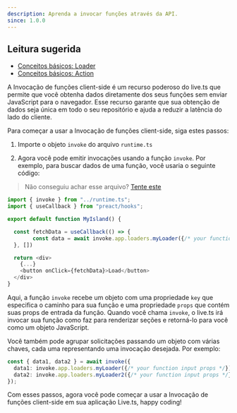 ```yaml
---
description: Aprenda a invocar funções através da API.
since: 1.0.0
---
```


## Leitura sugerida

- [Conceitos básicos: Loader](/docs/pt/concepts/loader)
- [Conceitos básicos: Action](/docs/pt/concepts/action)

A Invocação de funções client-side é um recurso poderoso do live.ts que permite
que você obtenha dados diretamente dos seus funções sem enviar JavaScript para o
navegador. Esse recurso garante que sua obtenção de dados seja única em todo o
seu repositório e ajuda a reduzir a latência do lado do cliente.

Para começar a usar a Invocação de funções client-side, siga estes passos:

1. Importe o objeto `invoke` do arquivo `runtime.ts`

2. Agora você pode emitir invocações usando a função `invoke`. Por
   exemplo, para buscar dados de uma função, você usaria o seguinte código:

> Não conseguiu achar esse arquivo?
> [Tente este](https://github.com/deco-sites/fashion/blob/main/runtime.ts)

```ts
import { invoke } from "../runtime.ts";
import { useCallback } from "preact/hooks";

export default function MyIsland() {

  const fetchData = useCallback(() => {
        const data = await invoke.app.loaders.myLoader({/* your function input props */});
  }, [])

  return <div>
    {...}
    <button onClick={fetchData}>Load</button>
  </div>
}
```

Aqui, a função `invoke` recebe um objeto com uma propriedade `key` que
especifica o caminho para sua função e uma propriedade `props` que contém suas
props de entrada da função. Quando você chama `invoke`, o live.ts irá
invocar sua função como faz para renderizar seções e retorná-lo para você como
um objeto JavaScript.

Você também pode agrupar solicitações passando um objeto com várias chaves, cada
uma representando uma invocação desejada. Por exemplo:

```ts
const { data1, data2 } = await invoke({
  data1: invoke.app.loaders.myLoader({/* your function input props */}),
  data2: invoke.app.loaders.myLoader2({/* your function input props */}),
});
```

Com esses passos, agora você pode começar a usar a Invocação de funções
client-side em sua aplicação Live.ts, happy coding!
